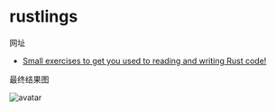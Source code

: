 # rustlings

网址

- [Small exercises to get you used to reading and writing Rust code!](https://github.com/rust-lang/rustlings)

最终结果图

![avatar](data:os2022/my-rustlings/rustlings-completed.png)
